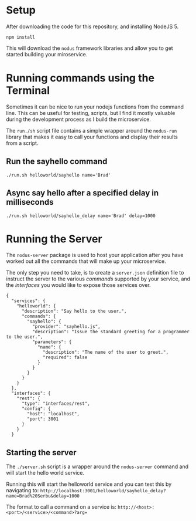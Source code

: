 # Setup
After downloading the code for this repository, and installing NodeJS 5.

`npm install`

This will download the `nodus` framework libraries and allow you to get started building your miroservice.

# Running commands using the Terminal
Sometimes it can be nice to run your nodejs functions from the command line.  This can be useful for
testing, scripts, but I find it mostly valuable during the development process as I build the microservice.

The `run./sh` script file contains a simple wrapper around the `nodus-run` library that makes it
easy to call your functions and display their results from a script.

## Run the sayhello command
`./run.sh helloworld/sayhello name='Brad'`

## Async say hello after a specified delay in milliseconds
`./run.sh helloworld/sayhello_delay name='Brad' delay=1000`

# Running the Server
The `nodus-server` package is used to host your application after you have worked out all the commands that
will make up your microservice.

The only step you need to take, is to create a `server.json` definition file to instruct the server to the various
*commands* supported by your service, and the *interfaces* you would like to expose those services over.

```
{
  "services": {
    "helloworld": {
      "description": "Say hello to the user.",
      "commands": {
        "sayhello": {
          "provider": "sayhello.js",
          "description": "Issue the standard greeting for a programmer to the user.",
          "parameters": {
            "name": {
              "description": "The name of the user to greet.",
              "required": false
            }
          }
        }
      }
    }
  },
  "interfaces": {
    "rest": {
      "type": "interfaces/rest",
      "config": {
        "host": "localhost",
        "port": 3001
      }
    }
  }
```

## Starting the server
The `./server.sh` script is a wrapper around the `nodus-server` command and will start the hello world service.

Running this will start the helloworld service and you can test this by navigating to:
`http://localhost:3001/helloworld/sayhello_delay?name=Brad%20Serbu&delay=1000`


The format to call a command on a service is:
`http://<host>:<port>/<service>/<command>?arg=`
